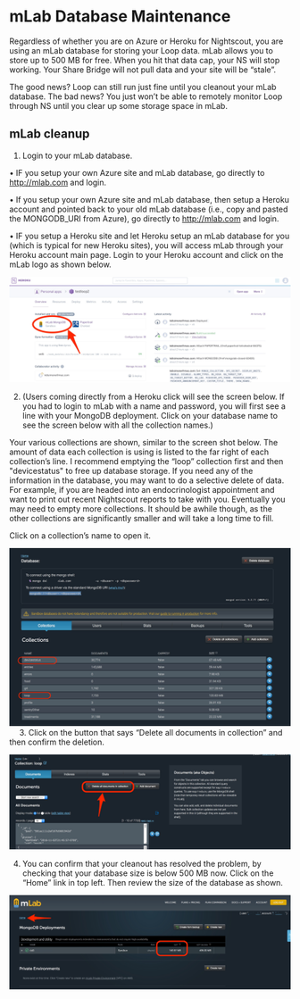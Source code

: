 # mLab Database Maintenance

Regardless of whether you are on Azure or Heroku for Nightscout, you are using an mLab database for storing your Loop data.  mLab allows you to store up to 500 MB for free.  When you hit that data cap, your NS will stop working.  Your Share Bridge will not pull data and your site will be “stale”.  

The good news?  Loop can still run just fine until you cleanout your mLab database.  The bad news?  You just won’t be able to remotely monitor Loop through NS until you clear up some storage space in mLab.

## mLab cleanup

1.  Login to your mLab database.  

•	IF you setup your own Azure site and mLab database, go directly to http://mlab.com and login.

•	If you setup your own Azure site and mLab database, then setup a Heroku account and pointed back to your old mLab database (i.e., copy and pasted the MONGODB_URI from Azure), go directly to http://mlab.com and login.

•	IF you setup a Heroku site and let Heroku setup an mLab database for you (which is typical for new Heroku sites), you will access mLab through your Heroku account main page.   Login to your Heroku account and click on the mLab logo as shown below.

![mlab link in heroku](img/mlab_link.jpg)
 
2.  (Users coming directly from a Heroku click will see the screen below.  If you had to login to mLab with a name and password, you will first see a line with your MongoDB deployment.  Click on your database name to see the screen below with all the collection names.) 

Your various collections are shown, similar to the screen shot below.  The amount of data each collection is using is listed to the far right of each collection’s line.  I recommend emptying the “loop” collection first and then "devicestatus" to free up database storage.  If you need any of the information in the database, you may want to do a selective delete of data. For example, if you are headed into an endocrinologist appointment and want to print out recent Nightscout reports to take with you. Eventually you may need to empty more collections.  It should be awhile though, as the other collections are significantly smaller and will take a long time to fill.

Click on a collection’s name to open it.

![Mlab collections](img/collections.jpg)
 
3.  Click on the button that says “Delete all documents in collection” and then confirm the deletion.

![delete a collection contents](img/delete.jpg)

4.  You can confirm that your cleanout has resolved the problem, by checking that your database size is below 500 MB now.  Click on the “Home” link in top left.  Then review the size of the database as shown.

![Mlab Size check](img/mlab_size.jpg)

